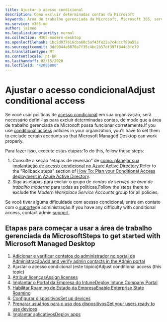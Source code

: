 ```yaml
---
title: Ajustar o acesso condicional
description: Como excluir determinadas contas da Microsoft
keywords: Área de trabalho gerenciada da Microsoft, Microsoft 365, serviço, documentação
ms.service: m365-md
author: jaimeo
ms.localizationpriority: normal
ms.collection: M365-modern-desktop
ms.openlocfilehash: 1bc5d937616cba60c5af43fe22a7c4dccf89a55e
ms.sourcegitcommit: 3dd9944a6070a7f35c4bc2b57df397f844c3fe79
ms.translationtype: MT
ms.contentlocale: pt-BR
ms.lasthandoff: 02/15/2020
ms.locfileid: "42085800"
---
```

# <a name="adjust-conditional-access"></a><span data-ttu-id="5f027-104">Ajustar o acesso condicional</span><span class="sxs-lookup"><span data-stu-id="5f027-104">Adjust conditional access</span></span>

<span data-ttu-id="5f027-105">Se você usar políticas de [acesso condicional](https://docs.microsoft.com/azure/active-directory/conditional-access/overview) em sua organização, será necessário defini-las para excluir determinadas contas, de modo que a área de trabalho gerenciada da Microsoft possa funcionar corretamente.</span><span class="sxs-lookup"><span data-stu-id="5f027-105">If you use [conditional access](https://docs.microsoft.com/azure/active-directory/conditional-access/overview) policies in your organization, you'll have to set them to exclude certain accounts so that Microsoft Managed Desktop can work properly.</span></span>

<span data-ttu-id="5f027-106">Para fazer isso, execute estas etapas:</span><span class="sxs-lookup"><span data-stu-id="5f027-106">To do this, follow these steps:</span></span>

1. <span data-ttu-id="5f027-107">Consulte a seção "etapas de reversão" de [como: planejar sua implantação de acesso condicional no Azure Active Directory](https://docs.microsoft.com/azure/active-directory/conditional-access/plan-conditional-access#rollback-steps).</span><span class="sxs-lookup"><span data-stu-id="5f027-107">Refer to the "Rollback steps" section of [How To: Plan your Conditional Access deployment in Azure Active Directory](https://docs.microsoft.com/azure/active-directory/conditional-access/plan-conditional-access#rollback-steps).</span></span>
2. <span data-ttu-id="5f027-108">Siga as etapas para excluir o grupo de *contas de serviço de área de trabalho moderna* para todas as políticas.</span><span class="sxs-lookup"><span data-stu-id="5f027-108">Follow the steps there to exclude the *Modern Workplace Service Accounts* group for all policies.</span></span>


<span data-ttu-id="5f027-109">Se você tiver alguma dificuldade com acesso condicional, entre em contato com o [suporte](../working-with-managed-desktop/admin-support.md)de administração.</span><span class="sxs-lookup"><span data-stu-id="5f027-109">If you have any difficulty with conditional access, contact admin [support](../working-with-managed-desktop/admin-support.md).</span></span>

## <a name="steps-to-get-started-with-microsoft-managed-desktop"></a><span data-ttu-id="5f027-110">Etapas para começar a usar a área de trabalho gerenciada da Microsoft</span><span class="sxs-lookup"><span data-stu-id="5f027-110">Steps to get started with Microsoft Managed Desktop</span></span>

1. [<span data-ttu-id="5f027-111">Adicionar e verificar contatos do administrador no portal de Administração</span><span class="sxs-lookup"><span data-stu-id="5f027-111">Add and verify admin contacts in the Admin portal</span></span>](add-admin-contacts.md)
2. <span data-ttu-id="5f027-112">Ajustar o acesso condicional (este tópico)</span><span class="sxs-lookup"><span data-stu-id="5f027-112">Adjust conditional access (this topic)</span></span>
3. [<span data-ttu-id="5f027-113">Atribuir licenças</span><span class="sxs-lookup"><span data-stu-id="5f027-113">Assign licenses</span></span>](assign-licenses.md)
4. [<span data-ttu-id="5f027-114">Implantar o Portal da Empresa do Intune</span><span class="sxs-lookup"><span data-stu-id="5f027-114">Deploy Intune Company Portal</span></span>](company-portal.md)
5. [<span data-ttu-id="5f027-115">Habilitar Roaming de Estado da Empresa</span><span class="sxs-lookup"><span data-stu-id="5f027-115">Enable Enterprise State Roaming</span></span>](enterprise-state-roaming.md)
6. [<span data-ttu-id="5f027-116">Configurar dispositivos</span><span class="sxs-lookup"><span data-stu-id="5f027-116">Set up devices</span></span>](set-up-devices.md)
7. [<span data-ttu-id="5f027-117">Preparar usuários para o uso dos dispositivos</span><span class="sxs-lookup"><span data-stu-id="5f027-117">Get your users ready to use devices</span></span>](get-started-devices.md)
8. [<span data-ttu-id="5f027-118">Implantar aplicativos</span><span class="sxs-lookup"><span data-stu-id="5f027-118">Deploy apps</span></span>](deploy-apps.md)
